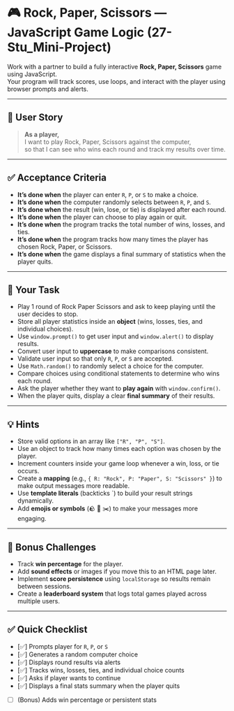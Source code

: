 # 🎮 Rock, Paper, Scissors — JavaScript Game Logic (27-Stu_Mini-Project)

Work with a partner to build a fully interactive **Rock, Paper, Scissors** game using JavaScript.  
Your program will track scores, use loops, and interact with the player using browser prompts and alerts.

---

## 👤 User Story

> **As a player,**  
> I want to play Rock, Paper, Scissors against the computer,  
> so that I can see who wins each round and track my results over time.

---

## ✅ Acceptance Criteria

- **It’s done when** the player can enter `R`, `P`, or `S` to make a choice.  
- **It’s done when** the computer randomly selects between `R`, `P`, and `S`.  
- **It’s done when** the result (win, lose, or tie) is displayed after each round.  
- **It’s done when** the player can choose to play again or quit.  
- **It’s done when** the program tracks the total number of wins, losses, and ties.  
- **It’s done when** the program tracks how many times the player has chosen Rock, Paper, or Scissors.  
- **It’s done when** the game displays a final summary of statistics when the player quits.

---

## 🧱 Your Task

- Play 1 round of Rock Paper Scissors and ask to keep playing until the user decides to stop.  
- Store all player statistics inside an **object** (wins, losses, ties, and individual choices).  
- Use `window.prompt()` to get user input and `window.alert()` to display results.  
- Convert user input to **uppercase** to make comparisons consistent.  
- Validate user input so that only `R`, `P`, or `S` are accepted.  
- Use `Math.random()` to randomly select a choice for the computer.  
- Compare choices using conditional statements to determine who wins each round.  
- Ask the player whether they want to **play again** with `window.confirm()`.  
- When the player quits, display a clear **final summary** of their results.

---

## 💡 Hints

- Store valid options in an array like `["R", "P", "S"]`.  
- Use an object to track how many times each option was chosen by the player.  
- Increment counters inside your game loop whenever a win, loss, or tie occurs.  
- Create a **mapping** (e.g., `{ R: "Rock", P: "Paper", S: "Scissors" }`) to make output messages more readable.  
- Use **template literals** (backticks \`) to build your result strings dynamically.  
- Add **emojis or symbols** (🪨 📄 ✂️) to make your messages more engaging.  

---

## 🧠 Bonus Challenges

- Track **win percentage** for the player.  
- Add **sound effects** or images if you move this to an HTML page later.  
- Implement **score persistence** using `localStorage` so results remain between sessions.  
- Create a **leaderboard system** that logs total games played across multiple users.  

---

## ✅ Quick Checklist

- [✅] Prompts player for `R`, `P`, or `S`  
- [✅] Generates a random computer choice  
- [✅] Displays round results via alerts  
- [✅] Tracks wins, losses, ties, and individual choice counts  
- [✅] Asks if player wants to continue  
- [✅] Displays a final stats summary when the player quits  
- [ ] (Bonus) Adds win percentage or persistent stats  